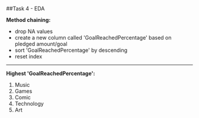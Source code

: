 ##Task 4 - EDA

**Method chaining:**
- drop NA values
- create a new column called 'GoalReachedPercentage' based on pledged amount/goal
- sort 'GoalReachedPercentage' by descending
- reset index

---

**Highest 'GoalReachedPercentage':**
1. Music
2. Games
3. Comic
4. Technology
5. Art
